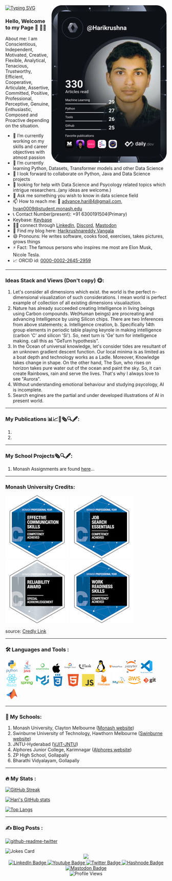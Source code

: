 <a href="https://app.daily.dev/Harikrushna"><img src="https://github.com/Harikrushnareddyvangala/Harikrushnareddyvangala/blob/master/devcard.svg" align =  "right" width="360" alt="Harikrushnareddy Vangala's Dev Card"/></a>

[![Typing SVG](https://readme-typing-svg.demolab.com?font=Fira+Code&pause=1000&color=000000&center=true&vCenter=true&width=435&lines=Harikrushnareddy+Vangala;Follow+me+on+LinkedIn)](https://git.io/typing-svg)

### Hello, Welcome to my Page 👋 🙏🏻 
 
About me: I am Conscientious, Independent, Motivated, Creative, Flexible, Analytical, Tenacious, Trustworthy, Efficient, Cooperative, Articulate, Assertive, Committed, Positive, Professional, Perceptive, Genuine, Enthusiastic, Composed and Proactive depending on the situation.
- 🔭 I’m currently working on my skills and career objectives with atmost passion
- 🌱 I’m currently learning Python, Datasets, Transformer models and other Data Science
- 👯 I look forward to collaborate on Python, Java and Data Science projects
- 🤔 looking for help with Data Science and Psycology related topics which intrigue researchers..(any ideas are welcome.)
- 💬 Ask me something you wish to know in data science field
- 📫 How to reach me: 📩 advance.hari84@gmail.com, hvan0009@student.monash.edu 
- 📞 Contact Number(present): +91 6300191504(Primary)
- Keybase: [Keybase](https://keybase.io/harikrushnareddy)
- 🧑‍💻 connect through [LinkedIn](https://www.linkedin.com/in/harikrushnareddy-vangala-277aa881/), [Discord](https://discord.com/invite/eJHUbbKP), [Mastodon](https://techhub.social/@Harikrushnareddyvangala)
- 📝 Find my blog here: [Harikrushnareddy Vangala](https://hamnbugs.hashnode.dev/)
- 😄 Pronouns: He writes software, cooks food, exercises, takes pictures, grows things
- ⚡ Fact: The famous persons who inspires me most are Elon Musk, Nicole Tesla.
- 📈 ORCID id: [0000-0002-2645-2959](https://orcid.org/0000-0002-2645-2959)
 
---
 ### Ideas Stack and Views (Don't copy) 😋: 

  1. Let's consider all dimensions which exist. the world is the perfect n-dimensional visualization of such considerations. I mean world is perfect example of collection of all existing dimensions visualiaztion.
  2. Nature has already succeeded creating Intelligence in living beings using Carbon compounds. We(Human beings) are procreating and advancing Intelligence by using Silicon chips. There are two Inferences from above statements; a. Intelligence creation, b. Specifically 14th group elements in periodic table playing keyrole in making intelligence (carbon 'C' and silicon 'Si'). So, next turn is 'Ge' turn for intelligence making. call this as "GeTurn hypothesis".
  3. In the Ocean of universal knowledge, let's consider tides are resultant of an unknown gradient descent function. Our local minima is as limited as a boat depth and technology works as a Ladle. Moreover, Knowledge takes change in shape. On the other hand, The Sun, who rises on horizon takes pure water out of the ocean and paint the sky. So, it can create Rainbows, rain and serve the lives. That's why I always love to see "Aurora".
  4. Without understanding emotional behaviour and studying psycology, AI is incomplete.
  5. Search engines are the partial and under developed illustrations of AI in present world.

---
### My Publications 📊📈📰🗞️🔍🖋️:
  1. 
  2. 

---
### My School Projects🗞️🔍🖋️:
  1. Monash Assignments are found [here](https://github.com/Harikrushnareddyvangala/Monash)...
---
###  Monash University Credits:
![Screenshot](effective-communication-skills-competency-achieved.png)
![Screenshot](job-search-essentials-competency-achieved.png)
![Screenshot](reliability-award-special-acknowledgement.png)
![Screenshot](work-readiness-skills-competency-achieved.png)

source: [Credly Link](https://www.credly.com/users/harikrushnareddy-vangala)

---

### :hammer_and_wrench: Languages and Tools :
<div>
 <img src="https://github.com/devicons/devicon/blob/master/icons/python/python-original-wordmark.svg" title="Python" alt="Python" width="40" height="40"/>&nbsp;
  <img src="https://github.com/devicons/devicon/blob/master/icons/java/java-original-wordmark.svg" title="Java" alt="Java" width="40" height="40"/>&nbsp;
 <img src="https://github.com/devicons/devicon/blob/master/icons/anaconda/anaconda-original-wordmark.svg" title="Anaconda" alt="Anaconda" width="40" height="40"/>&nbsp;
 <img src="https://github.com/devicons/devicon/blob/master/icons/apple/apple-original.svg" title="Apple" alt="Apple" width="30" height="30"/>&nbsp;
 <img src="https://github.com/devicons/devicon/blob/master/icons/googlecloud/googlecloud-original-wordmark.svg" title="Google Cloud" alt="Google Cloud" width="40" height="40"/>&nbsp;
 <img src="https://github.com/devicons/devicon/blob/master/icons/flask/flask-original-wordmark.svg" title="Flask" alt="Flask" width="40" height="40"/>&nbsp;
 <img src="https://github.com/devicons/devicon/blob/master/icons/linux/linux-original.svg" title="Linux" alt="Linux" width="40" height="40"/>&nbsp;
 <img src="https://github.com/devicons/devicon/blob/master/icons/tensorflow/tensorflow-original-wordmark.svg" title="Tensorflow" alt="Tensorflow" width="40" height="40"/>&nbsp;
 <img src="https://github.com/devicons/devicon/blob/master/icons/jupyter/jupyter-original-wordmark.svg" title="Jupyter" alt="Jupyter" width="40" height="40"/>&nbsp;
 <img src="https://github.com/devicons/devicon/blob/master/icons/vscode/vscode-original-wordmark.svg" title="VisualStudio" alt="VisualStudio" width="40" height="40"/>&nbsp;
 <img src="https://github.com/devicons/devicon/blob/master/icons/react/react-original-wordmark.svg" title="React" alt="React" width="40" height="40"/>&nbsp;
 <img src="https://github.com/devicons/devicon/blob/master/icons/spring/spring-original-wordmark.svg" title="Spring" alt="Spring" width="40" height="40"/>&nbsp;
 <img src="https://github.com/devicons/devicon/blob/master/icons/materialui/materialui-original.svg" title="Material UI" alt="Material UI" width="40" height="40"/>&nbsp;
 <img src="https://github.com/devicons/devicon/blob/master/icons/css3/css3-plain-wordmark.svg"  title="CSS3" alt="CSS" width="40" height="40"/>&nbsp;
 <img src="https://github.com/devicons/devicon/blob/master/icons/html5/html5-original.svg" title="HTML5" alt="HTML" width="40" height="40"/>&nbsp;
 <img src="https://github.com/devicons/devicon/blob/master/icons/javascript/javascript-original.svg" title="JavaScript" alt="JavaScript" width="40" height="40"/>&nbsp;
 <img src="https://github.com/devicons/devicon/blob/master/icons/firebase/firebase-plain-wordmark.svg" title="Firebase" alt="Firebase" width="40" height="40"/>&nbsp;
 <img src="https://github.com/devicons/devicon/blob/master/icons/mysql/mysql-original-wordmark.svg" title="MySQL"  alt="MySQL" width="40" height="40"/>&nbsp;
 <img src="https://github.com/devicons/devicon/blob/master/icons/amazonwebservices/amazonwebservices-plain-wordmark.svg" title="AWS" alt="AWS" width="40" height="40"/>&nbsp;
 <img src="https://github.com/devicons/devicon/blob/master/icons/git/git-original-wordmark.svg" title="Git" **alt="Git" width="40" height="40"/>&nbsp;
<img src="https://github.com/devicons/devicon/blob/master/icons/matlab/matlab-original.svg" title="Matlab" title="Matlab" alt="Matlab" width="40" height="40"/>
</div>

---

### 📖 My Schools:

   1. Monash University, Clayton Melbourne ([Monash website](https://www.monash.edu/))
   2. Swinburne University of Technology, Hawthorn Melbourne ([Swinburne website](https://www.swinburne.edu.au/))
   3. JNTU-Hyderabad ([VJIT-JNTU](https://vjit.ac.in/))
   4. Alphores Junior College, Karimnagar ([Alphores website](http://alphores.com/))
   5. ZP High School, Gollapally 
   6. Bharathi Vidyalayam, Gollapally 
---
### :fire: My Stats :


  [![GitHub Streak](http://github-readme-streak-stats.herokuapp.com?user=Harikrushnareddyvangala&theme=dark&background=000000)](https://git.io/streak-stats)

  
  [![Hari's GitHub stats](https://github-readme-stats.vercel.app/api?username=Harikrushnareddyvangala)](https://github.com/Harikrushnareddyvangala/github-readme-stats)
  

  [![Top Langs](https://github-readme-stats.vercel.app/api/top-langs/?username=Harikrushnareddyvangala)](https://github.com/Harikrushnareddyvangala/github-readme-stats)


---

### :writing_hand: Blog Posts :

<!-- BLOG-POST-LIST:START -->
<!-- BLOG-POST-LIST:END -->



<!-- Markdown -->


[![github-readme-twitter](https://github-readme-twitter.gazf.vercel.app/api?id=advance_hari84)]([https://github.com/advance_hari84/github-readme-twitter](https://twitter.com/advance_hari84))


<!-- HTML -->
<img src="https://readme-jokes.vercel.app/api" alt="Jokes Card" />


<div id="header" align="center">
  <img src="https://media.giphy.com/media/M9gbBd9nbDrOTu1Mqx/giphy.gif" width="100"/>
</div>
<div id="badges" align="center">
  <a href="https://www.linkedin.com/in/harikrushnareddy-vangala-277aa881/">
    <img src="https://img.shields.io/badge/LinkedIn-blue?style=for-the-badge&logo=linkedin&logoColor=white" alt="LinkedIn Badge"/>
  </a>
  <a href="https://www.youtube.com/channel/UCD5S7hZZzAjZgcOuSl-9P4A">
    <img src="https://img.shields.io/badge/YouTube-red?style=for-the-badge&logo=youtube&logoColor=white" alt="Youtube Badge"/>
  </a>
  <a href="https://twitter.com/advance_hari84">
    <img src="https://img.shields.io/badge/Twitter-blue?style=for-the-badge&logo=twitter&logoColor=white" alt="Twitter Badge"/>
  </a>
 <a href="https://hashnode.com/@harikrushnareddy">
    <img src="https://img.shields.io/badge/Hashnode-2962FF?style=for-the-badge&logo=hashnode&logoColor=white" alt="Hashnode Badge"/>
  </a>
 <a href="https://techhub.social/@Harikrushnareddyvangala">
    <img src="https://img.shields.io/badge/Mastodon-blue?style=for-the-badge&logo=mastodon&logoColor=white" alt="Mastodon Badge"/>
  </a>
</div>
<div id="counter" align="center">
  <img src="https://komarev.com/ghpvc/?username=Harikrushnareddyvangala&style=flat-square&color=blue" alt="Profile Views"/>
</div>
 
  
  
